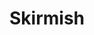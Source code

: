 ---
layout: video
show_meta: false
title: "Skirmish"
subheadline: "Destiny"
teaser: "Just another day in the lab."
tags:
    - post format
categories:
    - design
iframe: "<iframe width='640' height='480' src='https://www.youtube.com/embed/rld97UeDm-s' frameborder='0' allowfullscreen></iframe>"
#
# These video settings are totally optional. It's only purpose
# is SEO, so that videos show up in Google hopefully with a 
# thumbnail.
# More › https://developers.google.com/webmasters/videosearch/schema?hl=en&rd=1
#
# embedURL – A URL pointing to a player for the specific video.
# contentURL – A URL pointing to the actual video media file
# thumbnailUrl – A URL pointing to the video thumbnail image file.
#
video:
    embedURL: "https://www.youtube.com/embed/rld97UeDm-s"
    contentURL: "https://www.youtube.com/watch?v=rld97UeDm-s"
    thumbnailUrl: "http://img.youtube.com/vi/WoHxoz_0ykI/maxresdefault.jpg"
---	